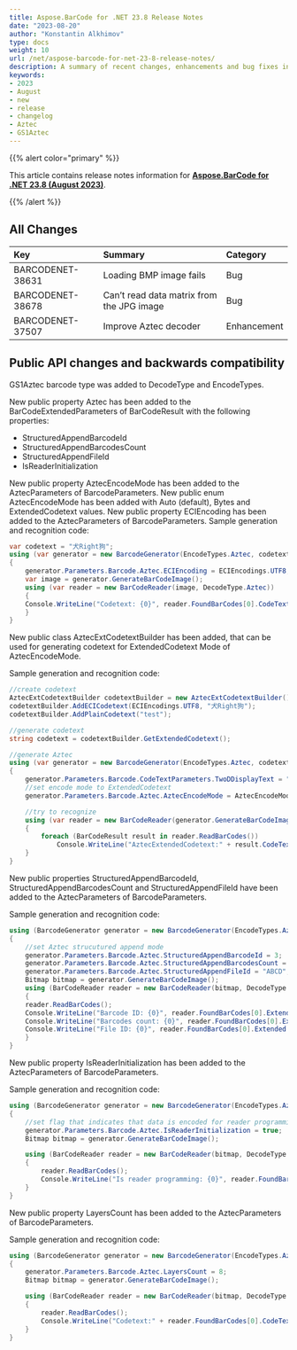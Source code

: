 ```yaml
---
title: Aspose.BarCode for .NET 23.8 Release Notes
date: "2023-08-20"
author: "Konstantin Alkhimov"
type: docs
weight: 10
url: /net/aspose-barcode-for-net-23-8-release-notes/
description: A summary of recent changes, enhancements and bug fixes in Aspose.BarCode for .NET 23.8.0 (August 2023) release.
keywords:
- 2023
- August
- new
- release
- changelog
- Aztec
- GS1Aztec
---
```


{{% alert color="primary" %}} 

This article contains release notes information for [**Aspose.BarCode for .NET 23.8 (August 2023)**](https://downloads.aspose.com/barcode/net/new-releases/aspose.barcode-for-.net-23.8/).

{{% /alert %}} 
## **All Changes**

|**Key**|**Summary**|**Category**|
| :- | :- | :- |
|BARCODENET-38631|Loading BMP image fails|Bug|
|BARCODENET-38678|Can’t read data matrix from the JPG image|Bug|
|BARCODENET-37507|Improve Aztec decoder|Enhancement|

## Public API changes and backwards compatibility

GS1Aztec barcode type was added to DecodeType and EncodeTypes.

New public property Aztec has been added to the BarCodeExtendedParameters of BarCodeResult with the following properties:
- StructuredAppendBarcodeId
- StructuredAppendBarcodesCount
- StructuredAppendFileId
- IsReaderInitialization

New public property AztecEncodeMode has been added to the AztecParameters of BarcodeParameters.
New public enum AztecEncodeMode has been added with Auto (default), Bytes and ExtendedCodetext values.
New public property ECIEncoding has been added to the AztecParameters of BarcodeParameters.
Sample generation and recognition code:
```cs
var codetext = "犬Right狗";
using (var generator = new BarcodeGenerator(EncodeTypes.Aztec, codetext))
{
	generator.Parameters.Barcode.Aztec.ECIEncoding = ECIEncodings.UTF8;
	var image = generator.GenerateBarCodeImage();
	using (var reader = new BarCodeReader(image, DecodeType.Aztec))
	{
	Console.WriteLine("Codetext: {0}", reader.FoundBarCodes[0].CodeText);
	}
}
```

New public class AztecExtCodetextBuilder has been added, that can be used for generating codetext for ExtendedCodetext Mode of AztecEncodeMode.

Sample generation and recognition code:
```cs
//create codetext
AztecExtCodetextBuilder codetextBuilder = new AztecExtCodetextBuilder();
codetextBuilder.AddECICodetext(ECIEncodings.UTF8, "犬Right狗");
codetextBuilder.AddPlainCodetext("test");

//generate codetext
string codetext = codetextBuilder.GetExtendedCodetext();

//generate Aztec
using (var generator = new BarcodeGenerator(EncodeTypes.Aztec, codetext))
{
	generator.Parameters.Barcode.CodeTextParameters.TwoDDisplayText = "Extended Codetext";
	//set encode mode to ExtendedCodetext
	generator.Parameters.Barcode.Aztec.AztecEncodeMode = AztecEncodeMode.ExtendedCodetext;

	//try to recognize
	using (var reader = new BarCodeReader(generator.GenerateBarCodeImage(), DecodeType.Aztec))
	{
		foreach (BarCodeResult result in reader.ReadBarCodes())
			Console.WriteLine("AztecExtendedCodetext:" + result.CodeText);
	}
}
```

New public properties StructuredAppendBarcodeId, StructuredAppendBarcodesCount and StructuredAppendFileId have been added to the AztecParameters of BarcodeParameters.

Sample generation and recognition code:
```cs
using (BarcodeGenerator generator = new BarcodeGenerator(EncodeTypes.Aztec, "Aspose"))
{
	//set Aztec strucutured append mode
	generator.Parameters.Barcode.Aztec.StructuredAppendBarcodeId = 3;
	generator.Parameters.Barcode.Aztec.StructuredAppendBarcodesCount = 5;
	generator.Parameters.Barcode.Aztec.StructuredAppendFileId = "ABCD";
	Bitmap bitmap = generator.GenerateBarCodeImage();
	using (BarCodeReader reader = new BarCodeReader(bitmap, DecodeType.Aztec))
	{
	reader.ReadBarCodes();
	Console.WriteLine("Barcode ID: {0}", reader.FoundBarCodes[0].Extended.Aztec.StructuredAppendBarcodeId);
	Console.WriteLine("Barcodes count: {0}", reader.FoundBarCodes[0].Extended.Aztec.StructuredAppendBarcodesCount);
	Console.WriteLine("File ID: {0}", reader.FoundBarCodes[0].Extended.Aztec.StructuredAppendFileId);
	}
}
```

New public property IsReaderInitialization has been added to the AztecParameters of BarcodeParameters.

Sample generation and recognition code:
```cs
using (BarcodeGenerator generator = new BarcodeGenerator(EncodeTypes.Aztec, "Aspose"))
{
	//set flag that indicates that data is encoded for reader programming
	generator.Parameters.Barcode.Aztec.IsReaderInitialization = true;
	Bitmap bitmap = generator.GenerateBarCodeImage();

	using (BarCodeReader reader = new BarCodeReader(bitmap, DecodeType.Aztec))
	{
		reader.ReadBarCodes();
		Console.WriteLine("Is reader programming: {0}", reader.FoundBarCodes[0].Extended.Aztec.IsReaderInitialization);
	}
}
```

New public property LayersCount has been added to the AztecParameters of BarcodeParameters.

Sample generation and recognition code:
```cs
using (BarcodeGenerator generator = new BarcodeGenerator(EncodeTypes.Aztec, "Aspose"))
{
	generator.Parameters.Barcode.Aztec.LayersCount = 8;
	Bitmap bitmap = generator.GenerateBarCodeImage();

	using (BarCodeReader reader = new BarCodeReader(bitmap, DecodeType.Aztec))
	{
		reader.ReadBarCodes();
		Console.WriteLine("Codetext:" + reader.FoundBarCodes[0].CodeText);
	}
}
```

